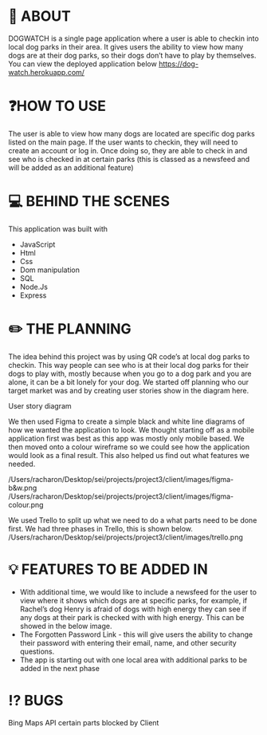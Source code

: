 # :feet: ABOUT
DOGWATCH is a single page application where a user is able to checkin into local dog parks in their area. It gives users the ability to view how many dogs are at their dog parks, so their dogs don’t have to play by themselves.
You can view the deployed application below
https://dog-watch.herokuapp.com/

# :question:HOW TO USE
The user is able to view how many dogs are located are specific dog parks listed on the main page. If the user wants to checkin, they will need to create an account or log in. Once doing so, they are able to check in and see who is checked in at certain parks (this is classed as a newsfeed and will be added as an additional feature)

# :computer: BEHIND THE SCENES
This application was built with
- JavaScript
- Html
- Css
- Dom manipulation
- SQL
- Node.Js
- Express

# :pencil2: THE PLANNING
The idea behind this project was by using QR code’s at local dog parks to checkin. This way people can see who is at their local dog parks for their dogs to play with, mostly because when you go to a dog park and you are alone, it can be a bit lonely for your dog. We started off planning who our target market was and by creating user stories show in the diagram here.

User story diagram

We then used Figma to create a simple black and white line diagrams of how we wanted the application to look. We thought starting off as a mobile application first was best as this app was mostly only mobile based. We then moved onto a colour wireframe so we could see how the application would look as a final result. This also helped us find out what features we needed.

/Users/racharon/Desktop/sei/projects/project3/client/images/figma-b&w.png
/Users/racharon/Desktop/sei/projects/project3/client/images/figma-colour.png

We used Trello to split up what we need to do a what parts need to be done first. We had three phases in Trello, this is shown below.
/Users/racharon/Desktop/sei/projects/project3/client/images/trello.png

# :bulb: FEATURES TO BE ADDED IN
- With additional time, we would like to include a newsfeed for the user to view where it shows which dogs are at specific parks, for example, if Rachel’s dog Henry is afraid of dogs with high energy they can see if any dogs at their park is checked with with high energy. This can be showed in the below image.
- The Forgotten Password Link - this will give users the ability to change their password with entering their email, name, and other security questions.
- The app is starting out with one local area with additional parks to be added in the next phase

# :interrobang: BUGS
Bing Maps API certain parts blocked by Client